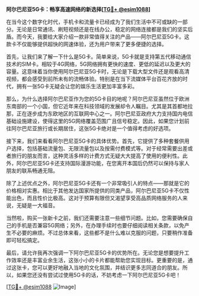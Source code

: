 **阿尔巴尼亚5G卡：畅享高速网络的新选择[[TG💪+ @esim1088](https://t.me/s/esim1088)]**

在当今这个数字化时代，手机卡和流量卡已经成为了我们生活中不可或缺的一部分。无论是日常通讯、刷短视频还是在线办公，稳定的网络连接都是我们的坚实后盾。而今天，我要给大家介绍一款非常值得关注的产品——阿尔巴尼亚5G卡。这款卡不仅能够提供超快的网速体验，还为用户带来了更多便捷的选择。

首先，让我们来了解一下什么是5G卡。简单来说，5G卡就是支持第五代移动通信技术的SIM卡。相较于4G网络，5G网络拥有更快的速度、更低的延迟以及更大的容量。这意味着当你使用阿尔巴尼亚5G卡时，无论是下载大型文件还是观看高清视频，都会感受到前所未有的流畅体验。特别是在当下流媒体平台百花齐放的时代，拥有一张5G卡无疑会让您的娱乐生活更加丰富多彩。

那么，为什么选择阿尔巴尼亚作为您的5G卡目的地呢？阿尔巴尼亚虽然位于欧洲东南部的一个小国，但它近年来在科技领域的发展却令人瞩目。尤其是其首都地拉那，正在逐步成为东欧地区的互联网中心之一。阿尔巴尼亚政府大力支持国内电信基础设施建设，使得这里的5G网络覆盖范围广且信号稳定。因此，如果您计划前往阿尔巴尼亚旅行或长期居住，这张5G卡绝对是一个值得考虑的好选项。

接下来，我们来看看阿尔巴尼亚5G卡的具体优势。首先，它提供了多种套餐供用户选择，包括基础流量包、无限流量包以及按需付费模式等。对于经常需要出差或者旅行的朋友而言，这种灵活多样的计费方式无疑大大提高了使用的便利性。此外，阿尔巴尼亚5G卡还支持国际漫游功能，在您离开本国后仍然可以保持与家人朋友的联系畅通无阻。

除了上述优点之外，阿尔巴尼亚5G卡还有一个非常吸引人的特点——那就是它的价格相对实惠。相比于其他发达国家所提供的同类产品，阿尔巴尼亚5G卡不仅性能出色，而且性价比极高。这对于预算有限但又渴望享受高品质网络服务的人来说，无疑是一大福音。

当然啦，购买一张新卡之前，我们还需要注意一些细节问题。比如，您需要确保自己的手机是否兼容5G网络；另外，在办理手续时也要仔细阅读相关条款，以免产生不必要的麻烦。不过总体来看，这些都不是什么难以克服的问题，只要稍作准备即可轻松搞定。

最后，请允许我再次强调一下阿尔巴尼亚5G卡的优势所在。无论您是想要提升工作效率还是丰富业余生活，这张小小的卡片都能帮助您实现目标。更重要的是，通过这张卡，您可以更好地融入当地的文化氛围，并结识更多志同道合的朋友。所以，如果您还没有尝试过使用5G卡的话，不妨考虑一下阿尔巴尼亚5G卡吧！

[[TG💪+ @esim1088](https://t.me/s/esim1088) ![Image](https://i.postimg.cc/4NQfJmqS/Snipaste-2025-05-13-00-14-12.png)]